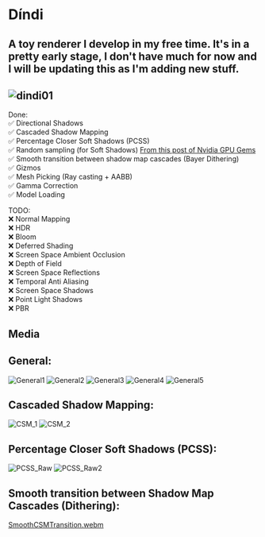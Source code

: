 # Díndi
A toy renderer I develop in my free time.
It's in a pretty early stage, I don't have much for now and I will be updating this as I'm adding new stuff.
---------------------------------------------------------------------------------------------------------------
![dindi01](https://github.com/dindii/Dindi/assets/19862090/c3e63b57-0986-4cc6-9490-4b1387be595b)
---------------------------------------------------------------------------------------------------------------

Done:  
✅ Directional Shadows  
✅ Cascaded Shadow Mapping  
✅ Percentage Closer Soft Shadows (PCSS)  
✅ Random sampling (for Soft Shadows) [From this post of Nvidia GPU Gems](https://developer.nvidia.com/gpugems/gpugems2/part-ii-shading-lighting-and-shadows/chapter-17-efficient-soft-edged-shadows-using)  
✅ Smooth transition between shadow map cascades (Bayer Dithering)  
✅ Gizmos  
✅ Mesh Picking (Ray casting + AABB)  
✅ Gamma Correction  
✅ Model Loading  

TODO:  
❌ Normal Mapping  
❌ HDR  
❌ Bloom  
❌ Deferred Shading  
❌ Screen Space Ambient Occlusion  
❌ Depth of Field  
❌ Screen Space Reflections  
❌ Temporal Anti Aliasing  
❌ Screen Space Shadows  
❌ Point Light Shadows  
❌ PBR  



Media
---------------------------------------------------------------------------------------------------------------
General:
---------------------------------------------------------------------------------------------------------------
![General1](https://github.com/dindii/Dindi/assets/19862090/3a5303bb-a219-4a87-b4b3-e82bd7c97ecb)
![General2](https://github.com/dindii/Dindi/assets/19862090/5a3205ad-8b7a-4697-bacb-825c96626f7f)
![General3](https://github.com/dindii/Dindi/assets/19862090/867d9cca-16ca-4e5a-be32-0cd083e600ff)
![General4](https://github.com/dindii/Dindi/assets/19862090/c842e74c-8a18-4a05-bb65-dfddd627eaf1)
![General5](https://github.com/dindii/Dindi/assets/19862090/8834c659-74fa-4878-a76b-c85470db709f)

Cascaded Shadow Mapping:
---------------------------------------------------------------------------------------------------------------
![CSM_1](https://github.com/dindii/Dindi/assets/19862090/63f68f03-fd41-4d99-9564-02e9f5e454a0)
![CSM_2](https://github.com/dindii/Dindi/assets/19862090/01cd3691-dabe-4e2c-b2af-f2015af655dc)


Percentage Closer Soft Shadows (PCSS):
---------------------------------------------------------------------------------------------------------------
![PCSS_Raw](https://github.com/dindii/Dindi/assets/19862090/5dbee663-0c9c-4c14-a2fa-60652e4375d8)
![PCSS_Raw2](https://github.com/dindii/Dindi/assets/19862090/0f546b76-8c80-42d3-b8c4-9b7aba60ca65)

Smooth transition between Shadow Map Cascades (Dithering):
---------------------------------------------------------------------------------------------------------------
[SmoothCSMTransition.webm](https://github.com/dindii/Dindi/assets/19862090/699bbf4f-2dcb-41ec-8a9e-9e341227ff1c)





